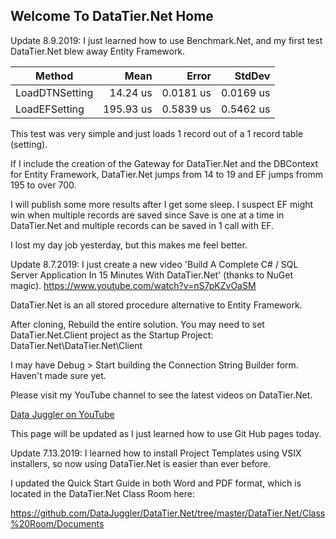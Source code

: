 ## Welcome To DataTier.Net Home

Update 8.9.2019: I just learned how to use Benchmark.Net, and my first test DataTier.Net blew away Entity Framework.

|         Method |      Mean |     Error |    StdDev |
|--------------- |----------:|----------:|----------:|
| LoadDTNSetting |  14.24 us | 0.0181 us | 0.0169 us |
|  LoadEFSetting | 195.93 us | 0.5839 us | 0.5462 us |

This test was very simple and just loads 1 record out of a 1 record table (setting).

If I include the creation of the Gateway for DataTier.Net and the DBContext for Entity Framework, DataTier.Net jumps from 14 to 19 and EF jumps fromm 195 to over 700.

I will publish some more results after I get some sleep. I suspect EF might win when multiple records are saved since Save is one at a time in DataTier.Net and multiple records can be saved in 1 call with EF.

I lost my day job yesterday, but this makes me feel better. 

Update 8.7.2019: 
I just create a new video 'Build A Complete C# / SQL Server Application In 15 Minutes With DataTier.Net' (thanks to NuGet magic).
https://www.youtube.com/watch?v=nS7pKZvOaSM

DataTier.Net is an all stored procedure alternative to Entity Framework. 

After cloning, Rebuild the entire solution. You may need to set DataTier.Net.Client project as the Startup Project:
DataTier.Net\DataTier.Net\Client

I may have Debug > Start building the Connection String Builder form. Haven't made sure yet.

Please visit my YouTube channel to see the latest videos on DataTier.Net.

<a href='https://www.youtube.com/channel/UCaw0joqvisKr3lYJ9Pd2vHA'>Data Juggler on YouTube<a/>

This page will be updated as I just learned how to use Git Hub pages today.

Update 7.13.2019: I learned how to install Project Templates using VSIX installers, so now using DataTier.Net
is easier than ever before.

I updated the Quick Start Guide in both Word and PDF format, which is located in the DataTier.Net Class Room here:

https://github.com/DataJuggler/DataTier.Net/tree/master/DataTier.Net/Class%20Room/Documents



